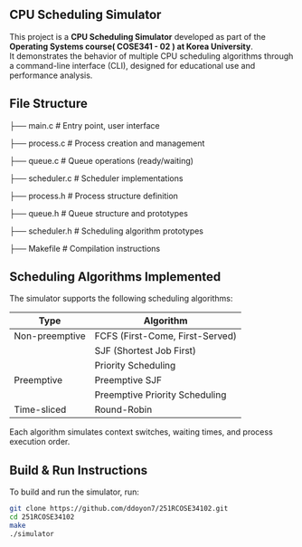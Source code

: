 ## CPU Scheduling Simulator

This project is a **CPU Scheduling Simulator** developed as part of the **Operating Systems course(	COSE341 - 02 ) at Korea University**.  
It demonstrates the behavior of multiple CPU scheduling algorithms through a command-line interface (CLI), designed for educational use and performance analysis.

## File Structure
├── main.c # Entry point, user interface

├── process.c # Process creation and management

├── queue.c # Queue operations (ready/waiting)

├── scheduler.c # Scheduler implementations

├── process.h # Process structure definition

├── queue.h # Queue structure and prototypes

├── scheduler.h # Scheduling algorithm prototypes

├── Makefile # Compilation instructions

## Scheduling Algorithms Implemented

The simulator supports the following scheduling algorithms:

| Type            | Algorithm                       |
|-----------------|---------------------------------|
| Non-preemptive  | FCFS (First-Come, First-Served) |
|                 | SJF (Shortest Job First)        |
|                 | Priority Scheduling             |
| Preemptive      | Preemptive SJF                  |
|                 | Preemptive Priority Scheduling  |
| Time-sliced     | Round-Robin                     |

Each algorithm simulates context switches, waiting times, and process execution order.

## Build & Run Instructions

To build and run the simulator, run:

```bash
git clone https://github.com/ddoyon7/251RCOSE34102.git
cd 251RCOSE34102
make
./simulator

